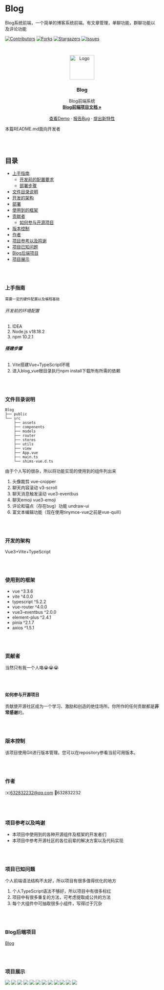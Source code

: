 # Blog

Blog系统前端，一个简单的博客系统前端。有文章管理，单聊功能，群聊功能以及评论功能

[![Contributors][contributors-shield]][contributors-url]
[![Forks][forks-shield]][forks-url]
[![Stargazers][stars-shield]][stars-url]
[![Issues][issues-shield]][issues-url]


<!-- PROJECT LOGO -->
<br />

<p align="center">
  <a href="https://github.com/Cookici/blog/">
    <img src="./img/logo.jpg" alt="Logo" width="80" height="80">
  </a>

<h3 align="center">Blog</h3>
  <p align="center">
    Blog前端系统
    <br />
    <a href="https://github.com/Cookici/blog"><strong>Blog前端项目文档 »</strong></a>
    <br />
    <br />
    <a href="https://github.com/Cookici/blog">查看Demo</a>
    ·
    <a href="https://github.com/Cookici/blog/issues">报告Bug</a>
    ·
    <a href="https://github.com/Cookici/blog/issues">提出新特性</a>
  </p>
</p>

本篇README.md面向开发者


<br /><br />

## 目录

- [上手指南](#上手指南)
    - [开发前的配置要求](#开发前的配置要求)
    - [部署步骤](#部署步骤)
- [文件目录说明](#文件目录说明)
- [开发的架构](#开发的架构)
- [部署](#部署)
- [使用到的框架](#使用到的框架)
- [贡献者](#贡献者)
    - [如何参与开源项目](#如何参与开源项目)
- [版本控制](#版本控制)
- [作者](#作者)
- [项目参考以及鸣谢](#项目参考以及鸣谢)
- [项目已知问题](#项目已知问题)
- [Blog后端项目](#Blog后端项目)
- [项目展示](#项目展示)


<br /><br />

### 上手指南
    需要一定的硬件配置以及编程基础



###### 开发前的环境配置
1. IDEA
2. Node.js v18.18.2
3. npm 10.2.1



###### **搭建步骤**
1. Vite搭建Vue+TypeScript环境
2. 进入blog_vue根目录执行npm install下载所有所需的依赖


<br /><br />

### 文件目录说明

```
Blog
├── public
└── src
    ├── assets
    ├── components
    ├── models
    ├── router
    ├── stores
    ├── utils
    ├── view
    ├── App.vue
    ├── main.ts
    └── shims-vue.d.ts

```
由于个人写的很杂，所以将功能实现的使用到的组件列出来
1. 头像裁剪 vue-cropper
2. 聊天内容滚动 v3-scroll
3. 聊天消息触发滚动 vue3-eventbus
4. 聊天emoji vue3-emoji
5. 评论和锚点（存在bug）功能 undraw-ui
6. 富文本编辑功能（现在使用tinymce-vue之前是vue-quill）



<br /><br />

### 开发的架构
Vue3+Vite+TypeScript

<br /><br />


### 使用到的框架
- vue ^3.3.6
- vite ^4.0.0
- typescript ^5.2.2
- vue-router ^4.0.0
- vue3-eventbus ^2.0.0
- element-plus ^2.4.1
- pinia ^2.1.7
- axios ^1.5.1


<br /><br />

### 贡献者
当然只有我一个人咯😭😭😭


<br /><br />

#### 如何参与开源项目
贡献使开源社区成为一个学习、激励和创造的绝佳场所。你所作的任何贡献都是**非常感谢**的。


<br /><br />

### 版本控制
该项目使用Git进行版本管理。您可以在repository参看当前可用版本。

<br /><br />


### 作者
✉️632832232@qq.com
🐧632832232


<br /><br />

### 项目参考以及鸣谢
- 本项目中使用到的各种开源组件及框架的开发者们
- 本项目中参考开源社区的各位前辈的解决方案以及代码实现

<br /><br />


### 项目已知问题
个人前端语法结构不太好，所以项目有很多值得优化的地方
1. 个人TypeScript语法不够好，所以项目中有很多标红
2. 项目中有很多重复的方法，可考虑提取成公共的方法
3. 每个大组件中可抽取很多小组件，写得过于冗杂


<br /><br />

### Blog后端项目
<a href="https://github.com/Cookici/blog/tree/main">Blog</a>


<br /><br />

### 项目展示
<img src="./img/1.png">
<img src="./img/2.png">
<img src="./img/3.png">
<img src="./img/4.png">
<img src="./img/5.png">
<img src="./img/6.png">
<img src="./img/7.png">
<img src="./img/8.png">
<img src="./img/9.png">
<img src="./img/10.png">
<img src="./img/11.png">
<img src="./img/11.png">

<!-- links -->

[your-project-path]: https://github.com/Cookici/blog/tree/main

[contributors-shield]: https://img.shields.io/github/contributors/Cookici/blog.svg?style=flat-square

[contributors-url]: https://github.com/Cookici/blog/graphs/contributors

[forks-shield]: https://img.shields.io/github/forks/Cookici/blog.svg?style=flat-square

[forks-url]: https://github.com/Cookici/blog/network/members

[stars-shield]: https://img.shields.io/github/stars/Cookici/blog.svg?style=flat-square

[stars-url]: https://github.com/Cookici/blog/stargazers

[issues-shield]: https://img.shields.io/github/issues/Cookici/blog.svg?style=flat-square

[issues-url]: https://img.shields.io/github/issues/Cookici/blog.svg

[license-shield]: https://img.shields.io/github/license/Cookici/blog.svg?style=flat-square

